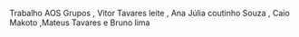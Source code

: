 Trabalho AOS Grupos , Vitor Tavares leite , Ana Júlia coutinho Souza , Caio Makoto ,Mateus Tavares e Bruno lima 